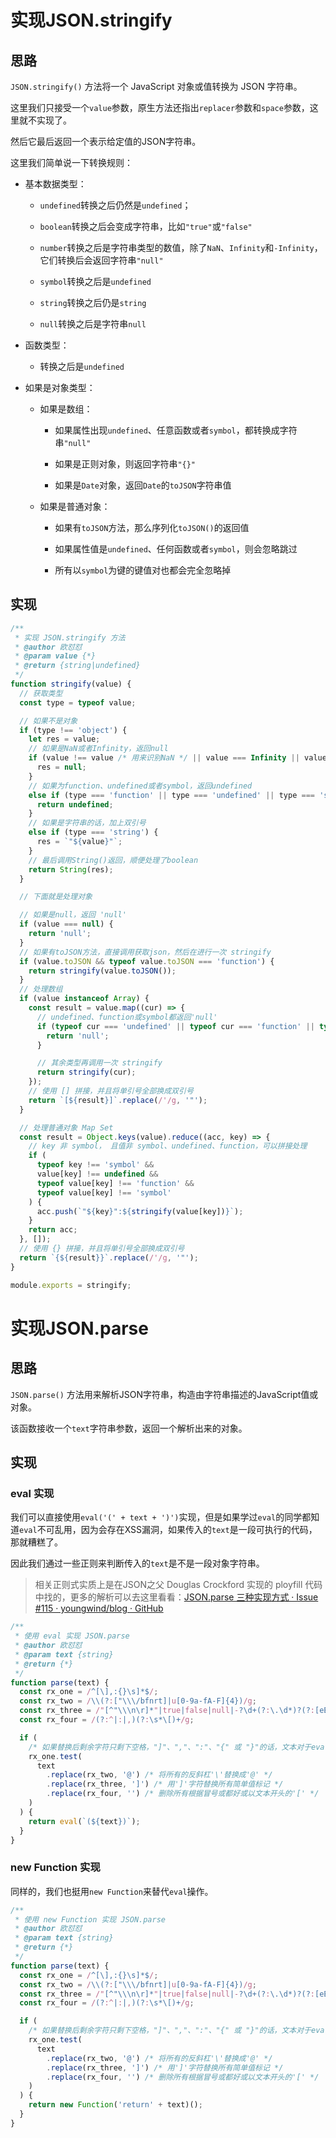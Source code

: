 # 实现JSON.stringify

## 思路

`JSON.stringify()` 方法将一个 JavaScript 对象或值转换为 JSON 字符串。

这里我们只接受一个`value`参数，原生方法还指出`replacer`参数和`space`参数，这里就不实现了。

然后它最后返回一个表示给定值的JSON字符串。

这里我们简单说一下转换规则：

- 基本数据类型：

  - `undefined`转换之后仍然是`undefined`；

  - `boolean`转换之后会变成字符串，比如`"true"`或`"false"`

  - `number`转换之后是字符串类型的数值，除了`NaN`、`Infinity`和`-Infinity`，它们转换后会返回字符串`"null"`

  - `symbol`转换之后是`undefined`

  - `string`转换之后仍是`string`

  - `null`转换之后是字符串`null`

- 函数类型：

  - 转换之后是`undefined`

- 如果是对象类型：

  - 如果是数组：

    - 如果属性出现`undefined`、任意函数或者`symbol`，都转换成字符串`"null"`

    - 如果是正则对象，则返回字符串`"{}"`

    - 如果是`Date`对象，返回`Date`的`toJSON`字符串值

  - 如果是普通对象：

    - 如果有`toJSON`方法，那么序列化`toJSON()`的返回值

    - 如果属性值是`undefined`、任何函数或者`symbol`，则会忽略跳过

    - 所有以`symbol`为键的键值对也都会完全忽略掉

## 实现

```javascript
/**
 * 实现 JSON.stringify 方法
 * @author 欧怼怼
 * @param value {*}
 * @return {string|undefined}
 */
function stringify(value) {
  // 获取类型
  const type = typeof value;

  // 如果不是对象
  if (type !== 'object') {
    let res = value;
    // 如果是NaN或者Infinity，返回null
    if (value !== value /* 用来识别NaN */ || value === Infinity || value === -Infinity) {
      res = null;
    }
    // 如果为function、undefined或者symbol，返回undefined
    else if (type === 'function' || type === 'undefined' || type === 'symbol') {
      return undefined;
    }
    // 如果是字符串的话，加上双引号
    else if (type === 'string') {
      res = `"${value}"`;
    }
    // 最后调用String()返回，顺便处理了boolean
    return String(res);
  }

  // 下面就是处理对象

  // 如果是null，返回 'null'
  if (value === null) {
    return 'null';
  }
  // 如果有toJSON方法，直接调用获取json，然后在进行一次 stringify
  if (value.toJSON && typeof value.toJSON === 'function') {
    return stringify(value.toJSON());
  }
  // 处理数组
  if (value instanceof Array) {
    const result = value.map((cur) => {
      // undefined、function或symbol都返回'null'
      if (typeof cur === 'undefined' || typeof cur === 'function' || typeof cur === 'symbol') {
        return 'null';
      }

      // 其余类型再调用一次 stringify
      return stringify(cur);
    });
    // 使用 [] 拼接，并且将单引号全部换成双引号
    return `[${result}]`.replace(/'/g, '"');
  }

  // 处理普通对象 Map Set
  const result = Object.keys(value).reduce((acc, key) => {
    // key 非 symbol， 且值非 symbol、undefined、function，可以拼接处理
    if (
      typeof key !== 'symbol' &&
      value[key] !== undefined &&
      typeof value[key] !== 'function' &&
      typeof value[key] !== 'symbol'
    ) {
      acc.push(`"${key}":${stringify(value[key])}`);
    }
    return acc;
  }, []);
  // 使用 {} 拼接，并且将单引号全部换成双引号
  return `{${result}}`.replace(/'/g, '"');
}

module.exports = stringify;

```

# 实现JSON.parse

## 思路

`JSON.parse()` 方法用来解析JSON字符串，构造由字符串描述的JavaScript值或对象。

该函数接收一个`text`字符串参数，返回一个解析出来的对象。

## 实现

### eval 实现

我们可以直接使用`eval('(' + text + ')')`实现，但是如果学过`eval`的同学都知道`eval`不可乱用，因为会存在XSS漏洞，如果传入的`text`是一段可执行的代码，那就糟糕了。

因此我们通过一些正则来判断传入的`text`是不是一段对象字符串。

> 相关正则式实质上是在JSON之父 Douglas Crockford 实现的 ployfill 代码中找的，更多的解析可以去这里看看：[JSON.parse 三种实现方式 · Issue #115 · youngwind/blog · GitHub](https://github.com/youngwind/blog/issues/115#issue-300869613)

```javascript
/**
 * 使用 eval 实现 JSON.parse
 * @author 欧怼怼
 * @param text {string}
 * @return {*}
 */
function parse(text) {
  const rx_one = /^[\],:{}\s]*$/;
  const rx_two = /\\(?:["\\\/bfnrt]|u[0-9a-fA-F]{4})/g;
  const rx_three = /"[^"\\\n\r]*"|true|false|null|-?\d+(?:\.\d*)?(?:[eE][+\-]?\d+)?/g;
  const rx_four = /(?:^|:|,)(?:\s*\[)+/g;

  if (
    /* 如果替换后剩余字符只剩下空格，"]"、","、":"、"{" 或 "}"的话，文本对于eval就是安全的 */
    rx_one.test(
      text
        .replace(rx_two, '@') /* 将所有的反斜杠'\'替换成'@' */
        .replace(rx_three, ']') /* 用']'字符替换所有简单值标记 */
        .replace(rx_four, '') /* 删除所有根据冒号或都好或以文本开头的'[' */
    )
  ) {
    return eval(`(${text})`);
  }
}

```

### new Function 实现

同样的，我们也挺用`new Function`来替代`eval`操作。

```javascript
/**
 * 使用 new Function 实现 JSON.parse
 * @author 欧怼怼
 * @param text {string}
 * @return {*}
 */
function parse(text) {
  const rx_one = /^[\],:{}\s]*$/;
  const rx_two = /\\(?:["\\\/bfnrt]|u[0-9a-fA-F]{4})/g;
  const rx_three = /"[^"\\\n\r]*"|true|false|null|-?\d+(?:\.\d*)?(?:[eE][+\-]?\d+)?/g;
  const rx_four = /(?:^|:|,)(?:\s*\[)+/g;

  if (
    /* 如果替换后剩余字符只剩下空格，"]"、","、":"、"{" 或 "}"的话，文本对于eval就是安全的 */
    rx_one.test(
      text
        .replace(rx_two, '@') /* 将所有的反斜杠'\'替换成'@' */
        .replace(rx_three, ']') /* 用']'字符替换所有简单值标记 */
        .replace(rx_four, '') /* 删除所有根据冒号或都好或以文本开头的'[' */
    )
  ) {
    return new Function('return' + text)();
  }
}
```

